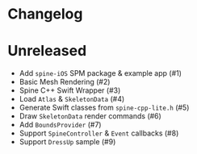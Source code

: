 # Changelog

# Unreleased

- Add `spine-iOS` SPM package & example app (#1)
- Basic Mesh Rendering (#2)
- Spine C++ Swift Wrapper (#3)
- Load `Atlas` & `SkeletonData` (#4)
- Generate Swift classes from `spine-cpp-lite.h` (#5)
- Draw `SkeletonData` render commands (#6)
- Add `BoundsProvider` (#7)
- Support `SpineController` & `Event` callbacks (#8)
- Support `DressUp` sample (#9)
